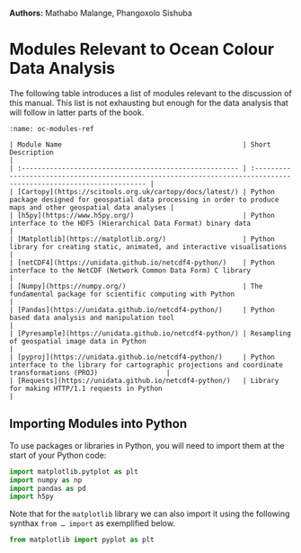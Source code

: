<!-- @format -->

**Authors:** Mathabo Malange, Phangoxolo Sishuba

# Modules Relevant to Ocean Colour Data Analysis

The following table introduces a list of modules relevant to the discussion of
this manual. This list is not exhausting but enough for the data analysis that
will follow in latter parts of the book.

```{table} Modules for data manipulation and analysis in Python.
:name: oc-modules-ref

| Module Name                                             | Short Description                                                                                                  |
| :------------------------------------------------------ | :----------------------------------------------------------------------------------------------------------------- |
| [Cartopy](https://scitools.org.uk/cartopy/docs/latest/) | Python package designed for geospatial data processing in order to produce maps and other geospatial data analyses |
| [h5py](https://www.h5py.org/)                           | Python interface to the HDF5 (Hierarchical Data Format) binary data                                                |
| [Matplotlib](https://matplotlib.org/)                   | Python library for creating static, animated, and interactive visualisations                                       |
| [netCDF4](https://unidata.github.io/netcdf4-python/)    | Python interface to the NetCDF (Network Common Data Form) C library                                                |
| [Numpy](https://numpy.org/)                             | The fundamental package for scientific computing with Python                                                       |
| [Pandas](https://unidata.github.io/netcdf4-python/)     | Python based data analysis and manipulation tool                                                                   |
| [Pyresample](https://unidata.github.io/netcdf4-python/) | Resampling of geospatial image data in Python                                                                      |
| [pyproj](https://unidata.github.io/netcdf4-python/)     | Python interface to the library for cartographic projections and coordinate transformations (PROJ)                 |
| [Requests](https://unidata.github.io/netcdf4-python/)   | Library for making HTTP/1.1 requests in Python                                                                     |
```

## Importing Modules into Python

To use packages or libraries in Python, you will need to import them at the
start of your Python code:

```python
import matplotlib.pytplot as plt
import numpy as np
import pandas as pd
import h5py
```

Note that for the `matplotlib` library we can also import it using the following
synthax `from … import` as exemplified below.

```python
from matplotlib import pyplot as plt
```
